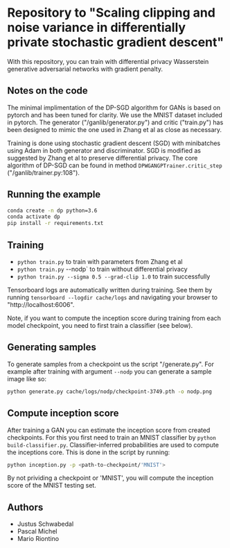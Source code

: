 
# Repository to "Scaling clipping and noise variance in differentially private stochastic gradient descent"

With this repository, you can train with differential privacy Wasserstein
generative adversarial networks with gradient penalty.  

## Notes on the code

The minimal implimentation of the DP-SGD algorithm for GANs is based on pytorch
and has been tuned for clarity.  We use the MNIST dataset included in pytorch.
The generator ("/ganlib/generator.py") and critic ("train.py") has been
designed to mimic the one used in Zhang et al as close as necessary.

Training is done using stochastic gradient descent (SGD) with minibatches using
Adam in both generator and discriminator.  SGD is modified as suggested by
Zhang et al to preserve differential privacy.  The core algorithm of DP-SGD can
be found in method `DPWGANGPTrainer.critic_step` ("/ganlib/trainer.py:108").

## Running the example

```bash
conda create -n dp python=3.6
conda activate dp
pip install -r requirements.txt
```

## Training

- `python train.py` to train with parameters from Zhang et al
- `python train.py` --nodp` to train without differential privacy
- `python train.py --sigma 0.5 --grad-clip 1.0` to train successfully

Tensorboard logs are automatically written during training.  See them by
running `tensorboard --logdir cache/logs` and navigating your browser to
"http://localhost:6006".

Note, if you want to compute the inception score during training from each
model checkpoint, you need to first train a classifier (see below).

## Generating samples

To generate samples from a checkpoint us the script "/generate.py".  For
example after training with argument `--nodp` you can generate a sample image
like so:

```bash
python generate.py cache/logs/nodp/checkpoint-3749.pth -o nodp.png
```

## Compute inception score

After training a GAN you can estimate the inception score from created
checkpoints.  For this you first need to train an MNIST classifier by `python
build-classifier.py`.  Classifier-inferred probabilities are used to compute
the inceptions core.  This is done in the script by running:

```bash
python inception.py -p <path-to-checkpoint/'MNIST'>
```

By not prividing a checkpoint or 'MNIST', you will compute the inception score
of the MNIST testing set.

## Authors

* Justus Schwabedal
* Pascal Michel
* Mario Riontino
